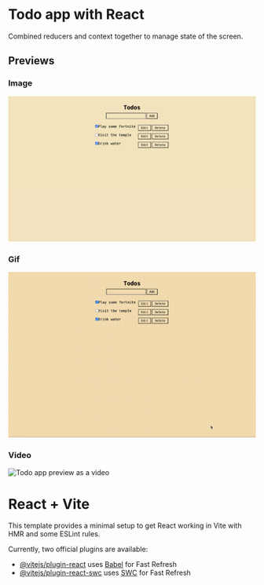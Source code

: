 # Todo app with React
Combined reducers and context together to manage state of the screen.

## Previews

### Image
<img src="Previews/react_todo.png" alt="Todo app preview as an image">

### Gif
<img src="Previews/react_todo.gif" alt="Todo app preview as a gif">

### Video
![Todo app preview as a video](https://github.com/user-attachments/assets/c7518988-a577-49d2-a0d1-6d0a2eca8221)

# React + Vite

This template provides a minimal setup to get React working in Vite with HMR and some ESLint rules.

Currently, two official plugins are available:

- [@vitejs/plugin-react](https://github.com/vitejs/vite-plugin-react/blob/main/packages/plugin-react/README.md) uses [Babel](https://babeljs.io/) for Fast Refresh
- [@vitejs/plugin-react-swc](https://github.com/vitejs/vite-plugin-react-swc) uses [SWC](https://swc.rs/) for Fast Refresh
